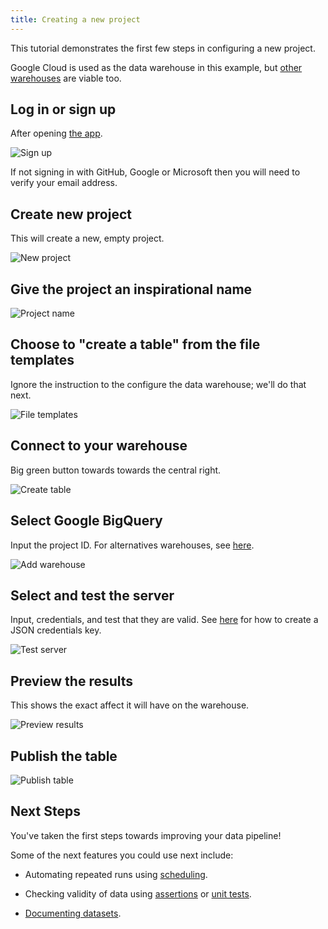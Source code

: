 ```yaml
---
title: Creating a new project
---
```


This tutorial demonstrates the first few steps in configuring a new project.

Google Cloud is used as the data warehouse in this example, but [other warehouses](../how-to-guides/set-up-warehouse) are viable too.

## Log in or sign up

After opening [the app](https://app.dataform.co/).

![Sign up](/static/images/how-to-guides/dataform_101/1_sign_up.png)

If not signing in with GitHub, Google or Microsoft then you will need to verify your email address.

## Create new project

This will create a new, empty project.

![New project](/static/images/how-to-guides/dataform_101/2_new_project.png)

## Give the project an inspirational name

![Project name](/static/images/how-to-guides/dataform_101/3_project_name.png)

## Choose to "create a table" from the file templates

Ignore the instruction to the configure the data warehouse; we'll do that next.

![File templates](/static/images/how-to-guides/dataform_101/4_file_templates.png)

## Connect to your warehouse

Big green button towards towards the central right.

![Create table](/static/images/how-to-guides/dataform_101/5_create_table.png)

## Select Google BigQuery

Input the project ID. For alternatives warehouses, see [here](../how-to-guides/set-up-warehouse).

![Add warehouse](/static/images/how-to-guides/dataform_101/6_add_warehouse.png)

## Select and test the server

Input, credentials, and test that they are valid. See [here](../how-to-guides/set-up-warehouse) for how to create a JSON credentials key.

![Test server](/static/images/how-to-guides/dataform_101/7_test_server.png)

## Preview the results

This shows the exact affect it will have on the warehouse.

![Preview results](/static/images/how-to-guides/dataform_101/8_preview_results.png)

## Publish the table

![Publish table](/static/images/how-to-guides/dataform_101/9_publish_table.png)

## Next Steps

You've taken the first steps towards improving your data pipeline!

Some of the next features you could use next include:

- Automating repeated runs using [scheduling](../../how-to-guides/scheduling).

- Checking validity of data using [assertions](../../how-to-guides/assertions) or [unit tests](../../how-to-guides/tests).

- [Documenting datasets](../../how-to-guides/documentation).
